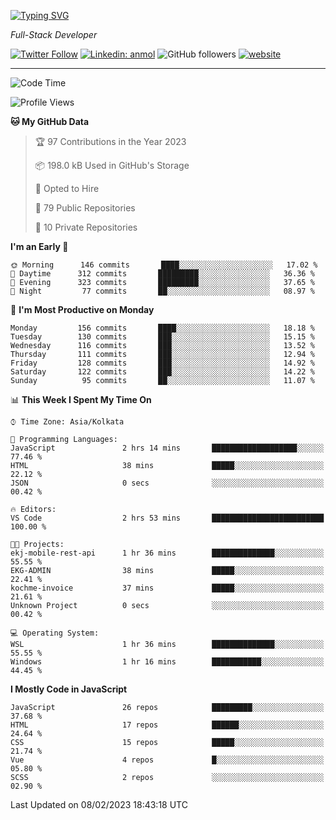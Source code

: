 [![Typing SVG](https://readme-typing-svg.herokuapp.com?lines=HI%2C+I'm+Tonal;I'm+a+Full+Stack+Developer)](https://git.io/typing-svg)

<p><em>Full-Stack Developer</em></p>

[![Twitter Follow](https://img.shields.io/twitter/follow/tonalmathew?style=flat)](https://twitter.com/intent/follow?screen_name=tonalmathew)
[![Linkedin: anmol](https://img.shields.io/badge/tonal-mathew?style=flat-square&logo=Linkedin&logoColor=white&link=https://www.linkedin.com/in/tonal-mathew/)](https://www.linkedin.com/in/tonal-mathew/)
![GitHub followers](https://img.shields.io/github/followers/tonalmathew?label=Follow&style=social)
[![website](https://img.shields.io/badge/Website-46a2f1.svg?&style=flat-square&logo=Google-Chrome&logoColor=white&link=http://tonalmathew.github.io/)](http://tonalmathew.github.io/)

---
<!--START_SECTION:waka-->
![Code Time](http://img.shields.io/badge/Code%20Time-905%20hrs%2045%20mins-blue)

![Profile Views](http://img.shields.io/badge/Profile%20Views-1-blue)

**🐱 My GitHub Data** 

> 🏆 97 Contributions in the Year 2023
 > 
> 📦 198.0 kB Used in GitHub's Storage 
 > 
> 💼 Opted to Hire
 > 
> 📜 79 Public Repositories 
 > 
> 🔑 10 Private Repositories  
 > 
**I'm an Early 🐤** 

```text
🌞 Morning      146 commits       ████░░░░░░░░░░░░░░░░░░░░░   17.02 % 
🌆 Daytime      312 commits       █████████░░░░░░░░░░░░░░░░   36.36 % 
🌃 Evening      323 commits       █████████░░░░░░░░░░░░░░░░   37.65 % 
🌙 Night         77 commits       ██░░░░░░░░░░░░░░░░░░░░░░░   08.97 % 

```
📅 **I'm Most Productive on Monday** 

```text
Monday         156 commits       ████░░░░░░░░░░░░░░░░░░░░░   18.18 % 
Tuesday        130 commits       ███░░░░░░░░░░░░░░░░░░░░░░   15.15 % 
Wednesday      116 commits       ███░░░░░░░░░░░░░░░░░░░░░░   13.52 % 
Thursday       111 commits       ███░░░░░░░░░░░░░░░░░░░░░░   12.94 % 
Friday         128 commits       ███░░░░░░░░░░░░░░░░░░░░░░   14.92 % 
Saturday       122 commits       ███░░░░░░░░░░░░░░░░░░░░░░   14.22 % 
Sunday          95 commits       ██░░░░░░░░░░░░░░░░░░░░░░░   11.07 % 

```


📊 **This Week I Spent My Time On** 

```text
⌚︎ Time Zone: Asia/Kolkata

💬 Programming Languages: 
JavaScript               2 hrs 14 mins       ███████████████████░░░░░░   77.46 % 
HTML                     38 mins             █████░░░░░░░░░░░░░░░░░░░░   22.12 % 
JSON                     0 secs              ░░░░░░░░░░░░░░░░░░░░░░░░░   00.42 % 

🔥 Editors: 
VS Code                  2 hrs 53 mins       █████████████████████████   100.00 % 

🐱‍💻 Projects: 
ekj-mobile-rest-api      1 hr 36 mins        ██████████████░░░░░░░░░░░   55.55 % 
EKG-ADMIN                38 mins             █████░░░░░░░░░░░░░░░░░░░░   22.41 % 
kochme-invoice           37 mins             █████░░░░░░░░░░░░░░░░░░░░   21.61 % 
Unknown Project          0 secs              ░░░░░░░░░░░░░░░░░░░░░░░░░   00.42 % 

💻 Operating System: 
WSL                      1 hr 36 mins        ██████████████░░░░░░░░░░░   55.55 % 
Windows                  1 hr 16 mins        ███████████░░░░░░░░░░░░░░   44.45 % 

```

**I Mostly Code in JavaScript** 

```text
JavaScript               26 repos            █████████░░░░░░░░░░░░░░░░   37.68 % 
HTML                     17 repos            ██████░░░░░░░░░░░░░░░░░░░   24.64 % 
CSS                      15 repos            █████░░░░░░░░░░░░░░░░░░░░   21.74 % 
Vue                      4 repos             █░░░░░░░░░░░░░░░░░░░░░░░░   05.80 % 
SCSS                     2 repos             ░░░░░░░░░░░░░░░░░░░░░░░░░   02.90 % 

```



 Last Updated on 08/02/2023 18:43:18 UTC
<!--END_SECTION:waka-->
